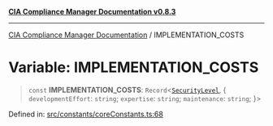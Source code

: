 [**CIA Compliance Manager Documentation v0.8.3**](../README.md)

***

[CIA Compliance Manager Documentation](../globals.md) / IMPLEMENTATION\_COSTS

# Variable: IMPLEMENTATION\_COSTS

> `const` **IMPLEMENTATION\_COSTS**: `Record`\<[`SecurityLevel`](../type-aliases/SecurityLevel.md), \{ `developmentEffort`: `string`; `expertise`: `string`; `maintenance`: `string`; \}\>

Defined in: [src/constants/coreConstants.ts:68](https://github.com/Hack23/cia-compliance-manager/blob/368d5a1330a94df78d48c65d28962bd0f7cab363/src/constants/coreConstants.ts#L68)
